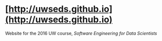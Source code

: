 # [http://uwseds.github.io](http://uwseds.github.io)
 
Website for the 2016 UW course, *Software Engineering for Data Scientists*
